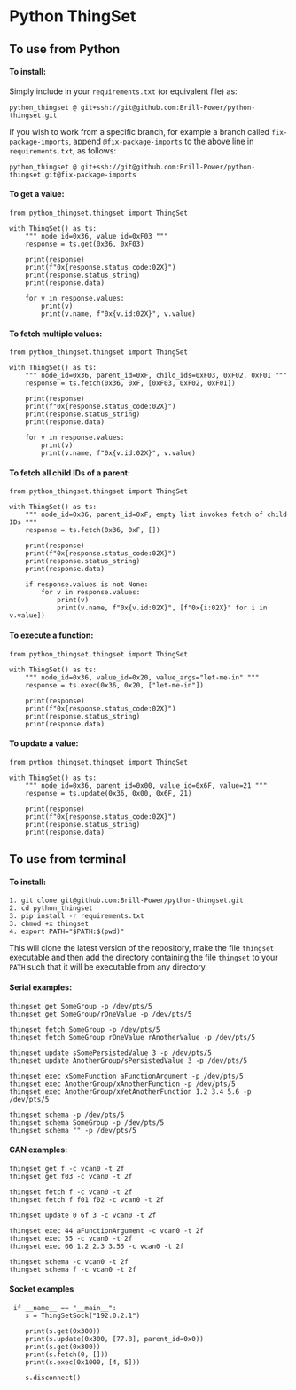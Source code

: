 # Python ThingSet

## To use from Python

#### To install:

Simply include in your `requirements.txt` (or equivalent file) as:

```
python_thingset @ git+ssh://git@github.com:Brill-Power/python-thingset.git
```

If you wish to work from a specific branch, for example a branch called `fix-package-imports`, append `@fix-package-imports` to the above line in `requirements.txt`, as follows:

```
python_thingset @ git+ssh://git@github.com:Brill-Power/python-thingset.git@fix-package-imports
```

#### To get a value:
```
from python_thingset.thingset import ThingSet

with ThingSet() as ts:
    """ node_id=0x36, value_id=0xF03 """
    response = ts.get(0x36, 0xF03)

    print(response)
    print(f"0x{response.status_code:02X}")
    print(response.status_string)
    print(response.data)

    for v in response.values:
        print(v)
        print(v.name, f"0x{v.id:02X}", v.value)
```

#### To fetch multiple values:
```
from python_thingset.thingset import ThingSet

with ThingSet() as ts:
    """ node_id=0x36, parent_id=0xF, child_ids=0xF03, 0xF02, 0xF01 """
    response = ts.fetch(0x36, 0xF, [0xF03, 0xF02, 0xF01])

    print(response)
    print(f"0x{response.status_code:02X}")
    print(response.status_string)
    print(response.data)

    for v in response.values:
        print(v)
        print(v.name, f"0x{v.id:02X}", v.value)
```

#### To fetch all child IDs of a parent:
```
from python_thingset.thingset import ThingSet

with ThingSet() as ts:
    """ node_id=0x36, parent_id=0xF, empty list invokes fetch of child IDs """
    response = ts.fetch(0x36, 0xF, [])

    print(response)
    print(f"0x{response.status_code:02X}")
    print(response.status_string)
    print(response.data)

    if response.values is not None:
        for v in response.values:
            print(v)
            print(v.name, f"0x{v.id:02X}", [f"0x{i:02X}" for i in v.value])
```

#### To execute a function:
```
from python_thingset.thingset import ThingSet

with ThingSet() as ts:
    """ node_id=0x36, value_id=0x20, value_args="let-me-in" """
    response = ts.exec(0x36, 0x20, ["let-me-in"])

    print(response)
    print(f"0x{response.status_code:02X}")
    print(response.status_string)
    print(response.data)
```

#### To update a value:
```
from python_thingset.thingset import ThingSet

with ThingSet() as ts:
    """ node_id=0x36, parent_id=0x00, value_id=0x6F, value=21 """
    response = ts.update(0x36, 0x00, 0x6F, 21)

    print(response)
    print(f"0x{response.status_code:02X}")
    print(response.status_string)
    print(response.data)
```

## To use from terminal

#### To install:

```
1. git clone git@github.com:Brill-Power/python-thingset.git
2. cd python_thingset
3. pip install -r requirements.txt
3. chmod +x thingset
4. export PATH="$PATH:$(pwd)"
```

This will clone the latest version of the repository, make the file `thingset` executable and then add the directory containing the file `thingset` to your `PATH` such that it will be executable from any directory.

#### Serial examples:

```
thingset get SomeGroup -p /dev/pts/5
thingset get SomeGroup/rOneValue -p /dev/pts/5

thingset fetch SomeGroup -p /dev/pts/5
thingset fetch SomeGroup rOneValue rAnotherValue -p /dev/pts/5

thingset update sSomePersistedValue 3 -p /dev/pts/5
thingset update AnotherGroup/sPersistedValue 3 -p /dev/pts/5

thingset exec xSomeFunction aFunctionArgument -p /dev/pts/5
thingset exec AnotherGroup/xAnotherFunction -p /dev/pts/5
thingset exec AnotherGroup/xYetAnotherFunction 1.2 3.4 5.6 -p /dev/pts/5

thingset schema -p /dev/pts/5
thingset schema SomeGroup -p /dev/pts/5
thingset schema "" -p /dev/pts/5
```

#### CAN examples:

```
thingset get f -c vcan0 -t 2f
thingset get f03 -c vcan0 -t 2f

thingset fetch f -c vcan0 -t 2f
thingset fetch f f01 f02 -c vcan0 -t 2f

thingset update 0 6f 3 -c vcan0 -t 2f

thingset exec 44 aFunctionArgument -c vcan0 -t 2f
thingset exec 55 -c vcan0 -t 2f
thingset exec 66 1.2 2.3 3.55 -c vcan0 -t 2f

thingset schema -c vcan0 -t 2f
thingset schema f -c vcan0 -t 2f
```

#### Socket examples

```
 if __name__ == "__main__":
    s = ThingSetSock("192.0.2.1")

    print(s.get(0x300))
    print(s.update(0x300, [77.8], parent_id=0x0))
    print(s.get(0x300))
    print(s.fetch(0, []))
    print(s.exec(0x1000, [4, 5]))

    s.disconnect()
```
